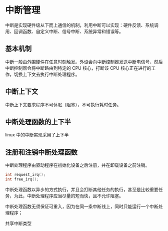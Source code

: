 # 中断管理
中断是实现硬件级从下而上通信的机制，利用中断可以实现：硬件反馈、系统调用、回调函数、自定义中断、信号中断、系统异常和错误等。

## 基本机制
中断一般由外围硬件在任意时刻触发。外设会向中断控制器发送中断电信号，然后中断控制器会将中断路由到特定的 CPU 核心，打断该 CPU 核心正在进行的工作，切换上下文去执行中断处理程序。

## 中断上下文
中断上下文要求程序不可休眠（阻塞），不可执行耗时任务。


## 中断处理函数的上下半
linux 中的中断实现采用了上下半

## 注册和注销中断处理函数
中断处理程序由驱动程序在初始化设备之后注册，并在卸载设备之前注销。
```c
int request_irq();
int free_irq();

```

中断处理函数以异步的方式执行，并且会打断其他任务的执行，甚至是比较重要任务，为此，中断处理程序应当尽量的短而快，且不允许阻塞。

中断处理函数无须保证可重入，因为在同一条中断线上，同时只能运行一个中断处理程序；


共享中断类型